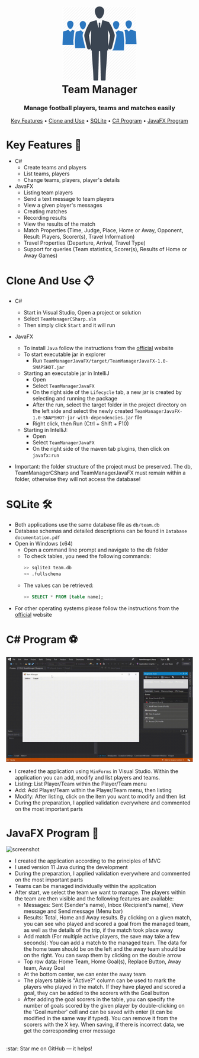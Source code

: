 <h1 align="center">
  <br>
  <a href="https://github.com/zoltanvin/team-manager"><img src="https://github.com/zoltanvin/team-manager/blob/main/Misc/logo.png" alt="Team Manager" width="200"></a>
  <br>
  Team Manager
  <br>
</h1>

<h3 align="center">Manage football players, teams and matches easily</a></h3>

<p align="center">
  <a href="#key-features-">Key Features</a> •
  <a href="#clone-and-use-">Clone and Use</a> •
  <a href="#sqlite-%EF%B8%8F">SQLite</a> •
  <a href="#c-program-">C# Program</a> •
  <a href="#javafx-program-">JavaFX Program</a>
</p>

# Key Features 🔑
 
* C#
  * Create teams and players
  * List teams, players
  * Change teams, players, player's details
* JavaFX
  * Listing team players
  * Send a text message to team players
  * View a given player's messages
  * Creating matches
  * Recording results
  * View the results of the match
  * Match Properties (Time, Judge, Place, Home or Away, Opponent, Result: Players, Scorer(s), Travel Information)
  * Travel Properties (Departure, Arrival, Travel Type)
  * Support for queries (Team statistics, Scorer(s), Results of Home or Away Games)

# Clone And Use 📋

- C#
	- Start in Visual Studio, Open a project or solution
	- Select `TeamManagerCSharp.sln`
	- Then simply click `Start` and it will run 

- JavaFX
  - To install `Java` follow the instructions from the [official](https://java.com/en/download/) website
  - To start executable jar in explorer
	  - Run  `TeamManagerJavaFX/target/TeamManagerJavaFX-1.0-SNAPSHOT.jar`
  - Starting an executable jar in IntelliJ
	  - Open
  	- Select `TeamManagerJavaFX`
  	- On the right side of the `Lifecycle` tab, a new jar is created by selecting and running the package
  	- After the run, select the target folder in the project directory on the left side and select the newly created `TeamManagerJavaFX-1.0-SNAPSHOT-jar-with-dependencies.jar` file
  	- Right click, then Run (Ctrl + Shift + F10)
  - Starting in IntelliJ:
	  - Open
	  - Select `TeamManagerJavaFX`
	  - On the right side of the maven tab plugins, then click on `javafx:run`
- Important: the folder structure of the project must be preserved. The db, TeamManagerCSharp and TeamManagerJavaFX must remain within a folder, otherwise they will not access the database!

# SQLite 🛠️

- Both applications use the same database file as `db/team.db`
- Database schemas and detailed descriptions can be found in `Database documentation.pdf`
- Open in Windows (x64)
  - Open a command line prompt and navigate to the db folder
  - To check tables, you need the following commands:
	  ```sql
	  >> sqlite3 team.db
	  >> .fullschema
	  ```
  - The values can be retrieved:
      ```sql
    >> SELECT * FROM [table name];
    ```
- For other operating systems please follow the instructions from the [official](https://www.sqlite.org/download.html) website

# C# Program ⚽

![screenshot](https://github.com/zoltanvin/team-manager/blob/main/Misc/demo1.gif)

- I created the application using `WinForms` in Visual Studio. Within the application you can add, modify and list players and teams.
- Listing: List Player/Team within the Player/Team menu
- Add: Add Player/Team within the Player/Team menu, then listing
- Modify: After listing, click on the item you want to modify and then list
- During the preparation, I applied validation everywhere and commented on the most important parts

# JavaFX Program 🥅

![screenshot](https://github.com/zoltanvin/team-manager/blob/main/Misc/demo2.gif)

- I created the application according to the principles of MVC
- I used version 11 Java during the development
- During the preparation, I applied validation everywhere and commented on the most important parts
- Teams can be managed individually within the application
- After start, we select the team we want to manage. The players within the team are then visible and the following features are available:
	- Messages: Sent (Sender's name), Inbox (Recipient's name), View message and Send message (Menu bar)
	- Results: Total, Home and Away results. By clicking on a given match, you can see who played and scored a goal from the managed team, as well as the details of the trip, if the match took place away
	- Add match (For multiple active players, the save may take a few seconds): You can add a match to the managed team. The data for the home team should be on the left and the away team should be on the right. You can swap them by clicking on the double arrow
	- Top row data: Home Team, Home Goal(s), Replace Button, Away team, Away Goal
	- At the bottom center, we can enter the away team
	- The players table is "Active?" column can be used to mark the players who played in the match. If they have played and scored a goal, they can be added to the scorers with the Goal button
	- After adding the goal scorers in the table, you can specify the number of goals scored by the given player by double-clicking on the 'Goal number' cell and can be saved with enter (it can be modified in the same way if typed). You can remove it from the scorers with the X key. When saving, if there is incorrect data, we get the corresponding error message

</br>
:star: Star me on GitHub — it helps!
